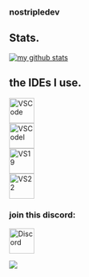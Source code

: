 ### nostripledev

## Stats.

[![my github stats](https://github-readme-stats.vercel.app/api?username=nostripledev&show_icons=true&theme=radical&count_private=true)](https://discord.gg/GM4xmktmmv)

## the IDEs I use.

<p>
	<a href="https://code.visualstudio.com/"><img width="50px" alt = "VSCode" src="https://raw.githubusercontent.com/Delta456/Delta456/master/img/vscode.png"/></a><br>
		<a href="https://code.visualstudio.com/insiders/"><img width="50px" alt = "VSCodeI" src="https://res.cloudinary.com/canonical/image/fetch/f_auto,q_auto,fl_sanitize,w_60,h_60/https://dashboard.snapcraft.io/site_media/appmedia/2019/05/code512.png"/></a><br>
	<a href="https://visualstudio.microsoft.com/"><img width="50px" alt = "VS19" src="https://upload.wikimedia.org/wikipedia/commons/5/59/Visual_Studio_Icon_2019.svg"/></a><br>
	<a href="https://visualstudio.microsoft.com/fr/vs/preview/"><img width="50px" alt="VS22" src="https://cdn.discordapp.com/attachments/813426502683066379/900678872587206656/VisualStudio.512x512.png"/></a>
</p>

### join this discord:

[<img width = "50px" src="https://cdn4.iconfinder.com/data/icons/logos-and-brands/512/91_Discord_logo_logos-512.png" alt="Discord"/>](https://discord.gg/GM4xmktmmv)

![](https://komarev.com/ghpvc/?username=nostripledev&label=VUES)
